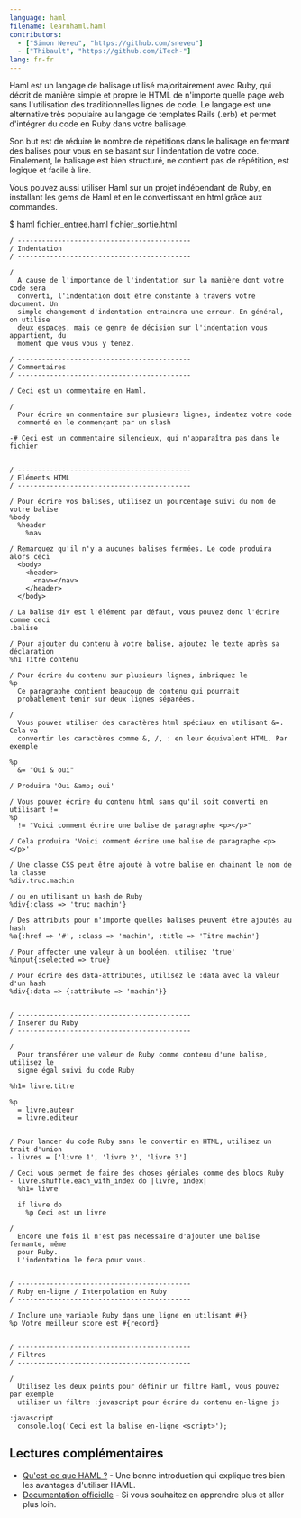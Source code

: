 ```yaml
---
language: haml
filename: learnhaml.haml
contributors:
  - ["Simon Neveu", "https://github.com/sneveu"]
  - ["Thibault", "https://github.com/iTech-"]
lang: fr-fr
---
```


Haml est un langage de balisage utilisé majoritairement avec Ruby, qui décrit de manière simple et propre le HTML de n'importe quelle page web sans l'utilisation des traditionnelles lignes de code. Le langage est une alternative très populaire au langage de templates Rails (.erb) et permet d'intégrer du code en Ruby dans votre balisage.

Son but est de réduire le nombre de répétitions dans le balisage en fermant des balises pour vous en se basant sur l'indentation de votre code. Finalement, le balisage est bien structuré, ne contient pas de répétition, est logique et facile à lire.

Vous pouvez aussi utiliser Haml sur un projet indépendant de Ruby, en installant les gems de Haml et en le convertissant en html grâce aux commandes.

$ haml fichier_entree.haml fichier_sortie.html


```haml
/ -------------------------------------------
/ Indentation 
/ -------------------------------------------

/
  A cause de l'importance de l'indentation sur la manière dont votre code sera
  converti, l'indentation doit être constante à travers votre document. Un 
  simple changement d'indentation entrainera une erreur. En général, on utilise
  deux espaces, mais ce genre de décision sur l'indentation vous appartient, du
  moment que vous vous y tenez.

/ -------------------------------------------
/ Commentaires
/ -------------------------------------------

/ Ceci est un commentaire en Haml.

/
  Pour écrire un commentaire sur plusieurs lignes, indentez votre code
  commenté en le commençant par un slash

-# Ceci est un commentaire silencieux, qui n'apparaîtra pas dans le fichier


/ -------------------------------------------
/ Eléments HTML
/ -------------------------------------------

/ Pour écrire vos balises, utilisez un pourcentage suivi du nom de votre balise
%body
  %header
    %nav

/ Remarquez qu'il n'y a aucunes balises fermées. Le code produira alors ceci
  <body>
    <header>
      <nav></nav>
    </header>
  </body>

/ La balise div est l'élément par défaut, vous pouvez donc l'écrire comme ceci
.balise

/ Pour ajouter du contenu à votre balise, ajoutez le texte après sa déclaration
%h1 Titre contenu

/ Pour écrire du contenu sur plusieurs lignes, imbriquez le
%p
  Ce paragraphe contient beaucoup de contenu qui pourrait
  probablement tenir sur deux lignes séparées.

/
  Vous pouvez utiliser des caractères html spéciaux en utilisant &=. Cela va
  convertir les caractères comme &, /, : en leur équivalent HTML. Par exemple

%p
  &= "Oui & oui"

/ Produira 'Oui &amp; oui'

/ Vous pouvez écrire du contenu html sans qu'il soit converti en utilisant !=
%p
  != "Voici comment écrire une balise de paragraphe <p></p>"

/ Cela produira 'Voici comment écrire une balise de paragraphe <p></p>'

/ Une classe CSS peut être ajouté à votre balise en chainant le nom de la classe
%div.truc.machin

/ ou en utilisant un hash de Ruby
%div{:class => 'truc machin'}

/ Des attributs pour n'importe quelles balises peuvent être ajoutés au hash
%a{:href => '#', :class => 'machin', :title => 'Titre machin'}

/ Pour affecter une valeur à un booléen, utilisez 'true' 
%input{:selected => true}

/ Pour écrire des data-attributes, utilisez le :data avec la valeur d'un hash
%div{:data => {:attribute => 'machin'}}


/ -------------------------------------------
/ Insérer du Ruby
/ -------------------------------------------

/
  Pour transférer une valeur de Ruby comme contenu d'une balise, utilisez le
  signe égal suivi du code Ruby

%h1= livre.titre

%p
  = livre.auteur
  = livre.editeur


/ Pour lancer du code Ruby sans le convertir en HTML, utilisez un trait d'union
- livres = ['livre 1', 'livre 2', 'livre 3']

/ Ceci vous permet de faire des choses géniales comme des blocs Ruby
- livre.shuffle.each_with_index do |livre, index|
  %h1= livre 

  if livre do
    %p Ceci est un livre

/
  Encore une fois il n'est pas nécessaire d'ajouter une balise fermante, même
  pour Ruby.
  L'indentation le fera pour vous.


/ -------------------------------------------
/ Ruby en-ligne / Interpolation en Ruby
/ -------------------------------------------

/ Inclure une variable Ruby dans une ligne en utilisant #{}
%p Votre meilleur score est #{record}


/ -------------------------------------------
/ Filtres
/ -------------------------------------------

/
  Utilisez les deux points pour définir un filtre Haml, vous pouvez par exemple
  utiliser un filtre :javascript pour écrire du contenu en-ligne js

:javascript
  console.log('Ceci est la balise en-ligne <script>');

```

## Lectures complémentaires

- [Qu'est-ce que HAML ?](http://haml.info/) - Une bonne introduction qui explique très bien les avantages d'utiliser HAML.
- [Documentation officielle](http://haml.info/docs/yardoc/file.REFERENCE.html) - Si vous souhaitez en apprendre plus et aller plus loin.
